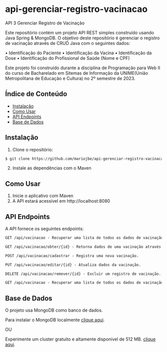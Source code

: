 # api-gerenciar-registro-vacinacao

API 3 Gerenciar Registro de Vacinação

Este repositório contém um projeto API REST simples construído usando Java Spring & MongoDB.
O objetivo deste repositório é gerenciar o registro de vacinação através de CRUD Java com o seguintes dados:

• Identificação do Paciente
• Identificação da Vacina
• Identificação da Dose
• Identificação do Profissional de Saúde (Nome e CPF)

Este projeto foi construído durante a disciplina de Programação para Web II
do curso de Bacharelado em Sitemas de Informação da UNIME(União Metropolitana de Educação e Cultura)
no 2º semestre de 2023.

## Índice de Conteúdo

- [Instalação](#instalação)
- [Como Usar](#como-usar)
- [API Endpoints](#api-endpoints)
- [Base de Dados](#base-de-dados)

## Instalação

1. Clone o repositório:

```bash
$ git clone https://github.com/mariojbe/api-gerenciar-registro-vacinacao.git
```

2. Instale as dependências com o Maven

## Como Usar

1. Inicie o aplicativo com Maven
2. A API estará acessível em http://localhost:8080

## API Endpoints

A API fornece os seguintes endpoints:

```markdown
GET /api/vacinacao - Recuperar uma lista de todos os dados de vacinação.

GET /api/vacinacao/obter/{id} - Retorna dados de uma vacinação através do id.

POST /api/vacinacao/cadastrar - Registra uma nova vacinação.

PUT /api/vacinacao/editar/{id} - Atualiza dados da vacinação.

DELETE /api/vacinacao/remover/{id} - Excluir um registro de vacinação.

GET /api/vacinacao - Recuperar uma lista de todos os dados de vacinação.
```

## Base de Dados

O projeto usa MongoDB como banco de dados.

Para instalar o MongoDB localmente [clique aqui](https://www.mongodb.com/try/download/community).

OU

Experimente um cluster gratuito e altamente disponível de 512
MB. [clique aqui](https://www.mongodb.com/cloud/atlas/register).

